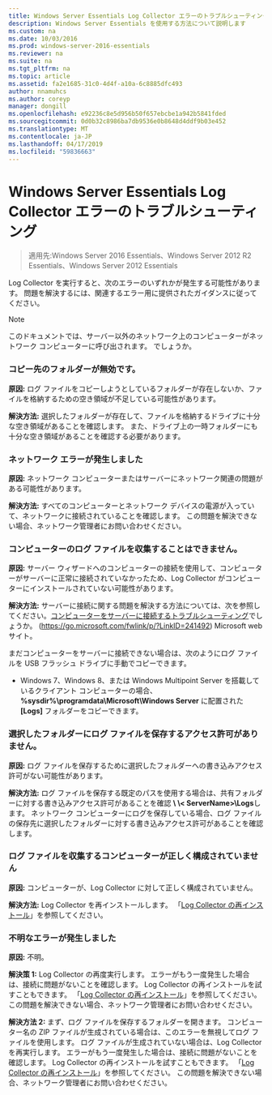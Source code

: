 ```yaml
---
title: Windows Server Essentials Log Collector エラーのトラブルシューティング
description: Windows Server Essentials を使用する方法について説明します
ms.custom: na
ms.date: 10/03/2016
ms.prod: windows-server-2016-essentials
ms.reviewer: na
ms.suite: na
ms.tgt_pltfrm: na
ms.topic: article
ms.assetid: fa2e1685-31c0-4d4f-a10a-6c8885dfc493
author: nnamuhcs
ms.author: coreyp
manager: dongill
ms.openlocfilehash: e92236c8e5d956b50f657ebcbe1a942b5841fded
ms.sourcegitcommit: 0d0b32c8986ba7db9536e0b8648d4ddf9b03e452
ms.translationtype: MT
ms.contentlocale: ja-JP
ms.lasthandoff: 04/17/2019
ms.locfileid: "59836663"
---
```

# <a name="troubleshoot-windows-server-essentials-log-collector-errors"></a>Windows Server Essentials Log Collector エラーのトラブルシューティング

>適用先:Windows Server 2016 Essentials、Windows Server 2012 R2 Essentials、Windows Server 2012 Essentials

Log Collector を実行すると、次のエラーのいずれかが発生する可能性があります。 問題を解決するには、関連するエラー用に提供されたガイダンスに従ってください。  
  
> [!NOTE]
>  このドキュメントでは、サーバー以外のネットワーク上のコンピューターがネットワーク コンピューターに呼び出されます。 でしょうか。  
  
###  <a name="BKMK_TheDestinationFolderIsNotValid"></a> コピー先のフォルダーが無効です。  
 **原因:** ログ ファイルをコピーしようとしているフォルダーが存在しないか、ファイルを格納するための空き領域が不足している可能性があります。  
  
 **解決方法:** 選択したフォルダーが存在して、ファイルを格納するドライブに十分な空き領域があることを確認します。 また、ドライブ上の一時フォルダーにも十分な空き領域があることを確認する必要があります。  
  
###  <a name="BKMK_ANetworkErrorHasOccurred"></a> ネットワーク エラーが発生しました  
 **原因:** ネットワーク コンピューターまたはサーバーにネットワーク関連の問題がある可能性があります。  
  
 **解決方法:** すべてのコンピューターとネットワーク デバイスの電源が入っていて、ネットワークに接続されていることを確認します。 この問題を解決できない場合、ネットワーク管理者にお問い合わせください。  
  
###  <a name="BKMK_CannotCollectLogFiles"></a> コンピューターのログ ファイルを収集することはできません。  
 **原因:** サーバー ウィザードへのコンピューターの接続を使用して、コンピューターがサーバーに正常に接続されていなかったため、Log Collector がコンピューターにインストールされていない可能性があります。  
  
 **解決方法:** サーバーに接続に関する問題を解決する方法については、次を参照してください。[コンピューターをサーバーに接続するトラブルシューティング](https://go.microsoft.com/fwlink/p/?LinkID=241492)でしょうか。 (https://go.microsoft.com/fwlink/p/?LinkID=241492) Microsoft web サイト。  
  
 まだコンピューターをサーバーに接続できない場合は、次のようにログ ファイルを USB フラッシュ ドライブに手動でコピーできます。  
  
-   Windows 7、Windows 8、または Windows Multipoint Server を搭載しているクライアント コンピューターの場合、 **%sysdir%\programdata\Microsoft\Windows Server** に配置された **[Logs]** フォルダーをコピーできます。  
  
###  <a name="BKMK_YouDoNotHavePermission"></a> 選択したフォルダーにログ ファイルを保存するアクセス許可がありません。  
 **原因:** ログ ファイルを保存するために選択したフォルダーへの書き込みアクセス許可がない可能性があります。  
  
 **解決方法:** ログ ファイルを保存する既定のパスを使用する場合は、共有フォルダーに対する書き込みアクセス許可があることを確認 **\\ \\< ServerName\>\Logs**します。 ネットワーク コンピューターにログを保存している場合、ログ ファイルの保存先に選択したフォルダーに対する書き込みアクセス許可があることを確認します。  
  
###  <a name="BKMK_TheComputerIsNotConfiguredProperly"></a> ログ ファイルを収集するコンピューターが正しく構成されていません  
 **原因:** コンピューターが、Log Collector に対して正しく構成されていません。  
  
 **解決方法:** Log Collector を再インストールします。 「[Log Collector の再インストール](Install-the-Windows-Server-Essentials-Log-Collector.md#BKMK_Reinstall)」を参照してください。  
  
###  <a name="BKMK_AnUnknownErrorOccurred"></a> 不明なエラーが発生しました  
 **原因:** 不明。  
  
 **解決策 1:** Log Collector の再度実行します。 エラーがもう一度発生した場合は、接続に問題がないことを確認します。 Log Collector の再インストールを試すこともできます。 「[Log Collector の再インストール](Install-the-Windows-Server-Essentials-Log-Collector.md#BKMK_Reinstall)」を参照してください。 この問題を解決できない場合、ネットワーク管理者にお問い合わせください。  
  
 **解決方法 2:** まず、ログ ファイルを保存するフォルダーを開きます。 コンピューター名の ZIP ファイルが生成されている場合は、このエラーを無視してログ ファイルを使用します。 ログ ファイルが生成されていない場合は、Log Collector を再実行します。 エラーがもう一度発生した場合は、接続に問題がないことを確認します。 Log Collector の再インストールを試すこともできます。 「[Log Collector の再インストール](Install-the-Windows-Server-Essentials-Log-Collector.md#BKMK_Reinstall)」を参照してください。 この問題を解決できない場合、ネットワーク管理者にお問い合わせください。